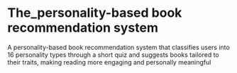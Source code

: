 #  The_personality-based book recommendation system

A personality-based book recommendation system that classifies users into 16 personality types through a short quiz and suggests books tailored to their traits, making reading more engaging and personally meaningful
